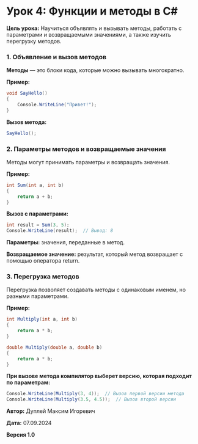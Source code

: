 # Урок 4: Функции и методы в C#

**Цель урока:** Научиться объявлять и вызывать методы, работать с параметрами и возвращаемыми значениями, а также изучить перегрузку методов.

### 1. Объявление и вызов методов

**Методы** — это блоки кода, которые можно вызывать многократно.

**Пример:**

```csharp
void SayHello()
{
    Console.WriteLine("Привет!");
}
```

**Вызов метода:**

```csharp
SayHello();
```

### 2. Параметры методов и возвращаемые значения

Методы могут принимать параметры и возвращать значения.

**Пример:**

```csharp
int Sum(int a, int b)
{
    return a + b;
}
```

**Вызов с параметрами:**

```csharp
int result = Sum(3, 5);
Console.WriteLine(result);  // Вывод: 8
```

**Параметры:** значения, переданные в метод.

**Возвращаемое значение:** результат, который метод возвращает с помощью оператора return.

### 3. Перегрузка методов

Перегрузка позволяет создавать методы с одинаковым именем, но разными параметрами.

**Пример:**

```csharp
int Multiply(int a, int b)
{
    return a * b;
}

double Multiply(double a, double b)
{
    return a * b;
}
```

**При вызове метода компилятор выберет версию, которая подходит по параметрам:**

```csharp
Console.WriteLine(Multiply(3, 4));  // Вызов первой версии метода
Console.WriteLine(Multiply(3.5, 4.5));  // Вызов второй версии
```



**Автор:** Дуплей Максим Игоревич

**Дата:** 07.09.2024

**Версия 1.0**